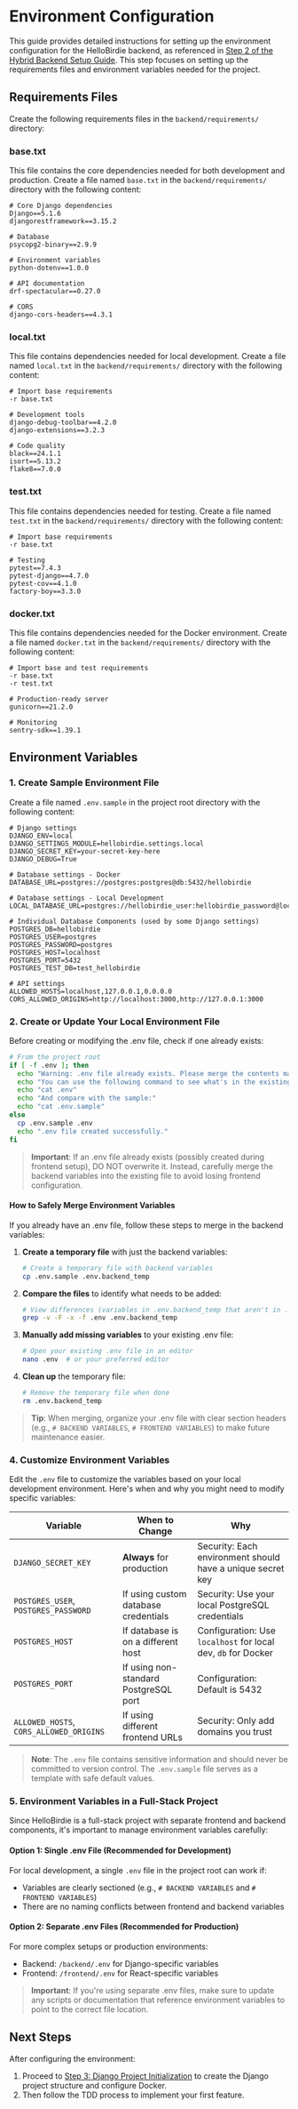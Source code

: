 # Environment Configuration

This guide provides detailed instructions for setting up the environment configuration for the HelloBirdie backend, as referenced in [Step 2 of the Hybrid Backend Setup Guide](../hybrid-backend-setup-guide.md). This step focuses on setting up the requirements files and environment variables needed for the project.

## Requirements Files

Create the following requirements files in the `backend/requirements/` directory:

### base.txt

This file contains the core dependencies needed for both development and production. Create a file named `base.txt` in the `backend/requirements/` directory with the following content:

```
# Core Django dependencies
Django==5.1.6
djangorestframework==3.15.2

# Database
psycopg2-binary==2.9.9

# Environment variables
python-dotenv==1.0.0

# API documentation
drf-spectacular==0.27.0

# CORS
django-cors-headers==4.3.1
```

### local.txt

This file contains dependencies needed for local development. Create a file named `local.txt` in the `backend/requirements/` directory with the following content:

```
# Import base requirements
-r base.txt

# Development tools
django-debug-toolbar==4.2.0
django-extensions==3.2.3

# Code quality
black==24.1.1
isort==5.13.2
flake8==7.0.0
```

### test.txt

This file contains dependencies needed for testing. Create a file named `test.txt` in the `backend/requirements/` directory with the following content:

```
# Import base requirements
-r base.txt

# Testing
pytest==7.4.3
pytest-django==4.7.0
pytest-cov==4.1.0
factory-boy==3.3.0
```

### docker.txt

This file contains dependencies needed for the Docker environment. Create a file named `docker.txt` in the `backend/requirements/` directory with the following content:

```
# Import base and test requirements
-r base.txt
-r test.txt

# Production-ready server
gunicorn==21.2.0

# Monitoring
sentry-sdk==1.39.1
```

## Environment Variables

### 1. Create Sample Environment File

Create a file named `.env.sample` in the project root directory with the following content:

```
# Django settings
DJANGO_ENV=local
DJANGO_SETTINGS_MODULE=hellobirdie.settings.local
DJANGO_SECRET_KEY=your-secret-key-here
DJANGO_DEBUG=True

# Database settings - Docker
DATABASE_URL=postgres://postgres:postgres@db:5432/hellobirdie

# Database settings - Local Development
LOCAL_DATABASE_URL=postgres://hellobirdie_user:hellobirdie_password@localhost:5432/hellobirdie

# Individual Database Components (used by some Django settings)
POSTGRES_DB=hellobirdie
POSTGRES_USER=postgres
POSTGRES_PASSWORD=postgres
POSTGRES_HOST=localhost
POSTGRES_PORT=5432
POSTGRES_TEST_DB=test_hellobirdie

# API settings
ALLOWED_HOSTS=localhost,127.0.0.1,0.0.0.0
CORS_ALLOWED_ORIGINS=http://localhost:3000,http://127.0.0.1:3000
```

### 2. Create or Update Your Local Environment File

Before creating or modifying the .env file, check if one already exists:

```bash
# From the project root
if [ -f .env ]; then
  echo "Warning: .env file already exists. Please merge the contents manually."
  echo "You can use the following command to see what's in the existing file:"
  echo "cat .env"
  echo "And compare with the sample:"
  echo "cat .env.sample"
else
  cp .env.sample .env
  echo ".env file created successfully."
fi
```

> **Important**: If an .env file already exists (possibly created during frontend setup), DO NOT overwrite it. Instead, carefully merge the backend variables into the existing file to avoid losing frontend configuration.

#### How to Safely Merge Environment Variables

If you already have an .env file, follow these steps to merge in the backend variables:

1. **Create a temporary file** with just the backend variables:

   ```bash
   # Create a temporary file with backend variables
   cp .env.sample .env.backend_temp
   ```

2. **Compare the files** to identify what needs to be added:

   ```bash
   # View differences (variables in .env.backend_temp that aren't in .env)
   grep -v -F -x -f .env .env.backend_temp
   ```

3. **Manually add missing variables** to your existing .env file:

   ```bash
   # Open your existing .env file in an editor
   nano .env  # or your preferred editor
   ```

4. **Clean up** the temporary file:
   ```bash
   # Remove the temporary file when done
   rm .env.backend_temp
   ```

> **Tip**: When merging, organize your .env file with clear section headers (e.g., `# BACKEND VARIABLES`, `# FRONTEND VARIABLES`) to make future maintenance easier.

### 4. Customize Environment Variables

Edit the `.env` file to customize the variables based on your local development environment. Here's when and why you might need to modify specific variables:

| Variable                                | When to Change                        | Why                                                           |
| --------------------------------------- | ------------------------------------- | ------------------------------------------------------------- |
| `DJANGO_SECRET_KEY`                     | **Always** for production             | Security: Each environment should have a unique secret key    |
| `POSTGRES_USER`, `POSTGRES_PASSWORD`    | If using custom database credentials  | Security: Use your local PostgreSQL credentials               |
| `POSTGRES_HOST`                         | If database is on a different host    | Configuration: Use `localhost` for local dev, `db` for Docker |
| `POSTGRES_PORT`                         | If using non-standard PostgreSQL port | Configuration: Default is 5432                                |
| `ALLOWED_HOSTS`, `CORS_ALLOWED_ORIGINS` | If using different frontend URLs      | Security: Only add domains you trust                          |

> **Note**: The `.env` file contains sensitive information and should never be committed to version control. The `.env.sample` file serves as a template with safe default values.

### 5. Environment Variables in a Full-Stack Project

Since HelloBirdie is a full-stack project with separate frontend and backend components, it's important to manage environment variables carefully:

#### Option 1: Single .env File (Recommended for Development)

For local development, a single `.env` file in the project root can work if:

- Variables are clearly sectioned (e.g., `# BACKEND VARIABLES` and `# FRONTEND VARIABLES`)
- There are no naming conflicts between frontend and backend variables

#### Option 2: Separate .env Files (Recommended for Production)

For more complex setups or production environments:

- Backend: `/backend/.env` for Django-specific variables
- Frontend: `/frontend/.env` for React-specific variables

> **Important**: If you're using separate .env files, make sure to update any scripts or documentation that reference environment variables to point to the correct file location.

## Next Steps

After configuring the environment:

1. Proceed to [Step 3: Django Project Initialization](./step3-django-project-initialization.md) to create the Django project structure and configure Docker.
2. Then follow the TDD process to implement your first feature.

